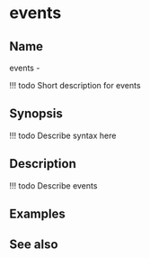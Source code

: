 

# events


## Name
events - 

<!-- prettier-ignore -->
!!! todo
     Short description for events

## Synopsis
<!-- prettier-ignore -->
!!! todo
    Describe syntax here

## Description
<!-- prettier-ignore -->
!!! todo
    Describe events

## Examples

## See also

